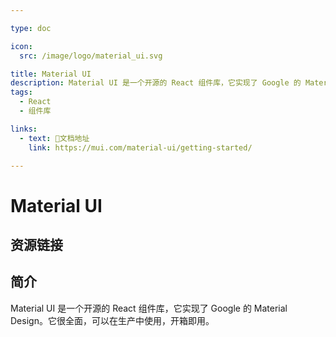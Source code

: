 ```yaml
---

type: doc

icon:
  src: /image/logo/material_ui.svg

title: Material UI
description: Material UI 是一个开源的 React 组件库，它实现了 Google 的 Material Design。它很全面，可以在生产中使用，开箱即用。
tags:
  - React
  - 组件库

links:
  - text: 📖文档地址
    link: https://mui.com/material-ui/getting-started/

---
```


<ShowLogo />

# Material UI

<ShowTags />

<ShowBreadcrumb />

## 资源链接

<ShowLinks />

## 简介

Material UI 是一个开源的 React 组件库，它实现了 Google 的 Material Design。它很全面，可以在生产中使用，开箱即用。

